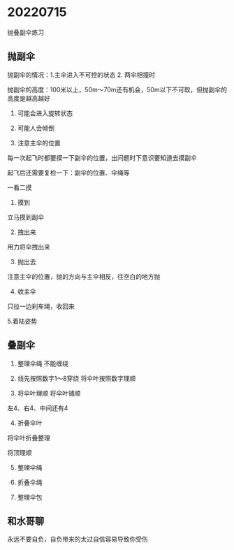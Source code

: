 # 20220715

抛叠副伞练习


## 抛副伞

抛副伞的情况：1.主伞进入不可控的状态 2. 两伞相撞时

抛副伞的高度：100米以上，50m～70m还有机会，50m以下不可取，但抛副伞的高度是越高越好

1. 可能会进入旋转状态

2. 可能人会倾倒

3. 注意主伞的位置

每一次起飞时都要摸一下副伞的位置，出问题时下意识要知道去摸副伞

起飞后还需要复检一下：副伞的位置、伞绳等

一看二摸

1. 摸到

立马摸到副伞

2. 拽出来

用力将伞拽出来

3. 抛出去

注意主伞的位置，抛的方向与主伞相反，往空白的地方抛

4. 收主伞

只拉一边刹车绳，收回来

5.着陆姿势

## 叠副伞

1. 整理伞绳
不能缠绕

2. 线先按照数字1～8穿绕
将伞叶按照数字理顺

3. 将伞叶理顺
将伞叶铺顺

左4、右4、中间还有4

4. 折叠伞叶

将伞叶折叠整理

将顶理顺

5. 整理伞绳

6. 折叠伞绳

7. 整理伞包



## 和水哥聊

永远不要自负，自负带来的太过自信容易导致你受伤
